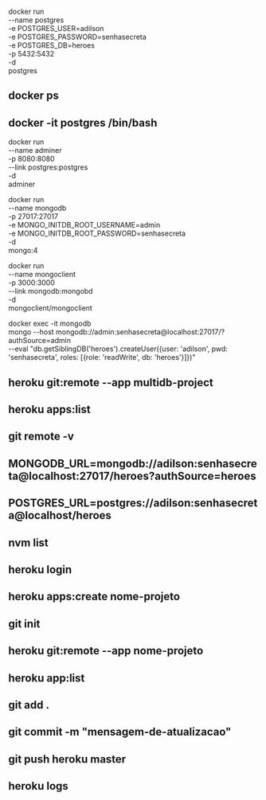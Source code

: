 docker run \
    --name postgres \
    -e POSTGRES_USER=adilson \
    -e POSTGRES_PASSWORD=senhasecreta \
    -e POSTGRES_DB=heroes \
    -p 5432:5432 \
    -d \
    postgres


##    docker ps

##    docker -it postgres /bin/bash

docker run \
    --name adminer \
    -p 8080:8080 \
    --link postgres:postgres \
    -d \
    adminer



docker run \
    --name mongodb \
    -p 27017:27017 \
    -e MONGO_INITDB_ROOT_USERNAME=admin \
    -e MONGO_INITDB_ROOT_PASSWORD=senhasecreta \
    -d \
    mongo:4

docker run \
    --name mongoclient \
    -p 3000:3000 \
    --link mongodb:mongobd \
    -d \
    mongoclient/mongoclient


docker exec -it mongodb \
    mongo --host mongodb://admin:senhasecreta@localhost:27017/?authSource=admin \
    --eval "db.getSiblingDB('heroes').createUser({user: 'adilson', pwd: 'senhasecreta', roles: [{role: 'readWrite', db: 'heroes'}]})"


## heroku git:remote --app multidb-project 
## heroku apps:list
## git remote -v

## MONGODB_URL=mongodb://adilson:senhasecreta@localhost:27017/heroes?authSource=heroes
## POSTGRES_URL=postgres://adilson:senhasecreta@localhost/heroes
## nvm list
## heroku login
## heroku apps:create nome-projeto
## git init
## heroku git:remote --app nome-projeto
## heroku app:list
## git add .
## git commit -m "mensagem-de-atualizacao"
## git push heroku master
## heroku logs

